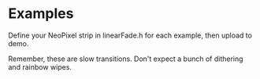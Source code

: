 # Examples

Define your NeoPixel strip in linearFade.h for each example, then upload to demo.

Remember, these are slow transitions. Don't expect a bunch of dithering and rainbow wipes.
